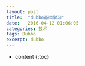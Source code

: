 ```yaml
---
layout: post
title:  "dubbo基础学习"
date:   2016-04-12 01:06:05
categories: 技术
tags: Dubbo
excerpt: dubbo
---
```



* content
{:toc}
